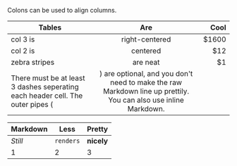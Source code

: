 Colons can be used to align columns.  
  
|Tables		| Are		| Cool |
|---------------|:-------------:|-----:|
|col 3 is	| right-centered|$1600 |
|col 2 is	| centered	| $12  |
|zebra stripes  | are neat	| $1   |
There must be at least 3 dashes seperating each header cell. The outer pipes (|) are optional, and you don't need to make the raw Markdown line up prettily. You can also use inline Markdown.  
  
Markdown | Less | Pretty
--- | --- | ---
*Still* | `renders` | **nicely**
1 | 2 | 3
